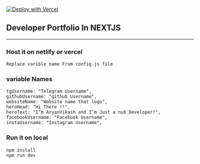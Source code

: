 [![Deploy with Vercel](https://vercel.co/button)](https://vercel.co/new/project?template=https://github.com/Mrvishal2k2/Mrvishal2k2.github.io)

## Developer Portfolio In NEXTJS

____
### Host it on netlify or vercel

    Replace varible name From config.js file

### variable Names

    tgUsername: "Telegram Username",
    githubUsername: "github Username",
    websiteName: "Website name that logo",
    heroHead: "Hi There !!",
    heroText: "I’m AryanVikash and I’m Just a nub Developer!",
    facebookUsername: "Facebook Username",
    instaUsername: "Instagram Username",
### Run it on local
    npm install
    npm run dev
